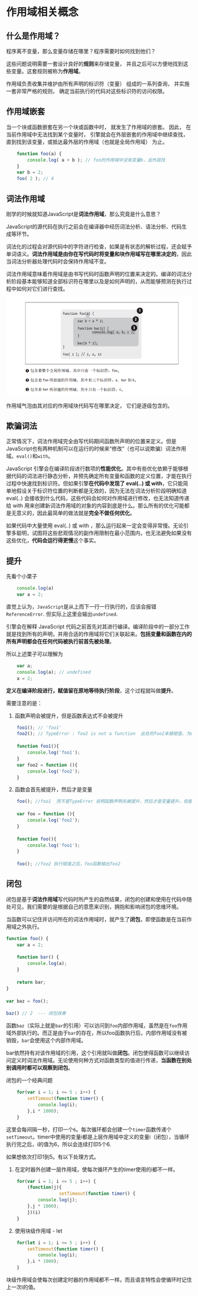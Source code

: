 # 作用域相关概念

## 什么是作用域？

程序离不变量，那么变量存储在哪里？程序需要时如何找到他们？

这些问题说明需要一套设计良好的**规则**来存储变量， 并且之后可以方便地找到这些变量。这套规则被称为**作用域**。

作用域负责收集并维护由所有声明的标识符（变量） 组成的一系列查询， 并实施一套非常严格的规则， 确定当前执行的代码对这些标识符的访问权限。

## 作用域嵌套

当一个块或函数嵌套在另一个块或函数中时， 就发生了作用域的嵌套。 因此， 在当前作用域中无法找到某个变量时， 引擎就会在外层嵌套的作用域中继续查找， 直到找到该变量，或抵达最外层的作用域（也就是全局作用域） 为止。

```js
    function foo(a) { 
        console.log( a + b ); // foo的作用域中没有变量b，去外层找
    }
    var b = 2;
    foo( 2 ); // 4
```

## 词法作用域

刚学的时候就知道JavaScript是**词法作用域**，那么究竟是什么意思？

JavaScript的源代码在执行之前会在编译器中经历词法分析、语法分析、代码生成等环节。

词法化的过程会对源代码中的字符进行检查，如果是有状态的解析过程，还会赋予单词语义。**词法作用域是由你在写代码时将变量和块作用域写在哪里决定的**，因此当词法分析器处理代码时会保持作用域不变。

词法作用域意味着作用域是由书写代码时函数声明的位置来决定的。编译的词法分析阶段基本能够知道全部标识符在哪里以及是如何声明的，从而能够预测在执行过程中如何对它们进行查找。

<div class="img-center">
    <img src="./img/scope-01.png">
</div>

作用域气泡由其对应的作用域块代码写在哪里决定， 它们是逐级包含的。


## 欺骗词法

正常情况下，词法作用域完全由写代码期间函数所声明的位置来定义。但是JavaScript也有两种机制可以在运行的时候来“修改”（也可以说欺骗）词法作用域。`eval()`和`with`。

JavaScript 引擎会在编译阶段进行数项的**性能优化**。其中有些优化依赖于能够根据代码的词法进行静态分析，并预先确定所有变量和函数的定义位置，才能在执行过程中快速找到标识符。但如果引擎**在代码中发现了 eval(..) 或 with**，它只能简单地假设关于标识符位置的判断都是无效的，因为无法在词法分析阶段明确知道 eval(..) 会接收到什么代码，这些代码会如何对作用域进行修改，也无法知道传递给 with 用来创建新词法作用域的对象的内容到底是什么。那么所有的优化可能都是无意义的，因此最简单的做法就是**完全不做任何优化**。

如果代码中大量使用 eval(..) 或 with ，那么运行起来一定会变得非常慢。无论引擎多聪明，试图将这些悲观情况的副作用限制在最小范围内，也无法避免如果没有这些优化，**代码会运行得更慢**这个事实。

## 提升

先看个小栗子

```js
    console.log(a)
    var a = 2;
```
直觉上认为，`JavaScript`是从上而下一行一行执行的，应该会报错`ReferenceError`. 但实际上这里会输出`undefined`.

引擎会在解释 JavaScript 代码之前首先对其进行编译。编译阶段中的一部分工作就是找到所有的声明，并用合适的作用域将它们关联起来。**包括变量和函数在内的所有声明都会在任何代码被执行前首先被处理**。

所以上述栗子可以理解为
```js
    var a;
    console.log(a); // undefined
    a = 2;
```
**定义在编译阶段进行，赋值留在原地等待执行阶段**，这个过程就叫做**提升**。

需要注意的是：

1. 函数声明会被提升，但是函数表达式不会被提升

```js
    foo1(); // 'foo1'
    foo2(); // TypeError : foo2 is not a function  此处的foo2未被赋值，为undefined

    function foo1(){
        console.log('foo1');
    }
    var foo2 = function (){
        console.log('foo2');
    }

```

2. 函数会首先被提升，然后才是变量

```js
    foo(); //foo1  而不是TypeError 说明函数声明先被提升，然后才是变量提升，但是同名，所以变量的声明被忽略了

    var foo = function (){
        console.log('foo2');
    }

    function foo(){
        console.log('foo1');
    }

    foo(); //foo2 执行赋值之后，foo函数输出foo2
```

## 闭包

闭包是基于**词法作用域**写代码时所产生的自然结果，闭包的创建和使用在代码中随处可见，我们需要的是根据自己的意愿来识别，拥抱和影响闭包的思维环境。

当函数可以记住并访问所在的词法作用域时，就产生了**闭包**，即使函数是在当前作用域之外执行。

```js
function foo() {
    var a = 2;
    
    function bar() {
        console.log(a);
    }

    return bar;
}

var baz = foo();

baz() // 2  --- 闭包效果
```

函数`baz`（实际上就是`bar`的引用）可以访问到`foo`内部作用域，虽然是在`foo`作用域外部执行的。而正是由于`bar`的存在，所以foo函数执行后，内部作用域没有被销毁，`bar`会使用这个内部作用域。

bar依然持有对该作用域的引用，这个引用就叫做**闭包**。闭包使得函数可以继续访问定义时词法作用域。无论使用何种方式对函数类型的值进行传递，**当函数在别处别调用时都可以观察到闭包**。

闭包的一个经典问题

```js
    for(var i = 1; i <= 5 ; i++) {
        setTimeout(function timer() {
            console.log(i);
        },i * 1000);
    }
```
这里会每间隔一秒，打印一个`6`。每次循环都会创建一个`timer`函数传递个`setTimeout`。timer中使用的变量i都是上层作用域中定义的变量i（闭包），当循环执行完之后，i的值为6，所以会连续打印5个6.

如果想依次打印1到5。有以下处理方式。

1. 在定时器外创建一层作用域，使每次循环产生的timer使用的i都不一样。

```js
    for(var i = 1; i <= 5 ; i++) {
        (function(j){
                    setTimeout(function timer() {
            console.log(j);
        },j * 1000);
        })(i)
    }
```

2. 使用块级作用域 - let

```js
    for(let i = 1; i <= 5 ; i++) {
        setTimeout(function timer() {
            console.log(i);
        },i * 1000);
    }
```

块级作用域会使每次创建定时器的作用域都不一样。而且语言特性会使循环时记住上一次i的值。


